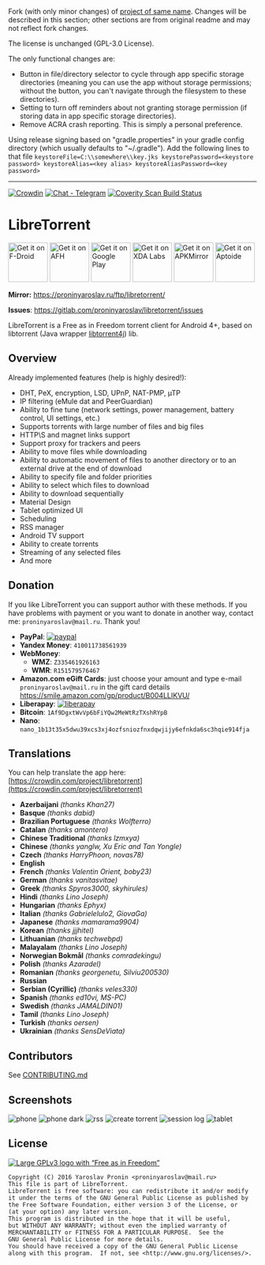 Fork (with only minor changes) of [project of same name](https://github.com/proninyaroslav/libretorrent). Changes will be described in this section; other sections are from original readme and may not reflect fork changes.

The license is unchanged (GPL-3.0 License).

The only functional changes are:
- Button in file/directory selector to cycle through app specific storage directories (meaning you can use the app without storage permissions; without the button, you can't navigate through the filesystem to these directories).
- Setting to turn off reminders about not granting storage permission (if storing data in app specific storage directories).
- Remove ACRA crash reporting. This is simply a personal preference. 

Using release signing based on "gradle.properties" in your gradle config directory (which usually defaults to "~/.gradle").
Add the following lines to that file `
keystoreFile=C:\\somewhere\\key.jks
keystorePassword=<keystore password>
keystoreAlias=<key alias>
keystoreAliasPassword=<key password>
`

---

[![Crowdin](https://d322cqt584bo4o.cloudfront.net/libretorrent/localized.svg)](https://crowdin.com/project/libretorrent)
[![Chat - Telegram](https://img.shields.io/badge/chat-Telegram-blue.svg)](https://t.me/LibreTorrent)
[<img alt="Coverity Scan Build Status" src="https://scan.coverity.com/projects/14421/badge.svg">](https://scan.coverity.com/projects/proninyaroslav-libretorrent)

LibreTorrent
=====================
[<img alt="Get it on F-Droid" height="80" src="https://tachibanagenerallaboratories.github.io/images/badges/F-Droid/get-it-on.png">](https://f-droid.org/app/org.proninyaroslav.libretorrent)
[<img alt="Get it on AFH" height="80" src="https://tachibanagenerallaboratories.github.io/images/badges/Android%20File%20Host/android-file-host-badge.png">](https://www.androidfilehost.com/?w=files&flid=246723)
[<img alt="Get it on Google Play" height="80" src="https://play.google.com/intl/en_us/badges/images/generic/en_badge_web_generic.png">](https://play.google.com/store/apps/details?id=org.proninyaroslav.libretorrent)
[<img alt="Get it on XDA Labs" height="80" src="https://tachibanagenerallaboratories.github.io/images/badges/XDA%20Labs/xda-labs-badge.png">](https://labs.xda-developers.com/store/app/org.proninyaroslav.libretorrent)
[<img alt="Get it on APKMirror" height="80" src="https://raw.githubusercontent.com/proninyaroslav/TachibanaGeneralLaboratories.github.io/master/images/badges/APKMirror/get-it-on-apkmirror.png">](https://www.apkmirror.com/apk/proninyaroslav/libretorrent)
[<img alt="Get it on Aptoide" height="80" src="https://raw.githubusercontent.com/proninyaroslav/TachibanaGeneralLaboratories.github.io/master/images/badges/Aptoide/get-it-on-aptoide.png">](https://libretorrent.en.aptoide.com/app)

**Mirror:** https://proninyaroslav.ru/ftp/libretorrent/

**Issues**: https://gitlab.com/proninyaroslav/libretorrent/issues

LibreTorrent is a Free as in Freedom torrent client for Android 4+, based on libtorrent (Java wrapper [libtorrent4j](https://github.com/aldenml/libtorrent4j)) lib.

Overview
---

Already implemented features (help is highly desired!):

 - DHT, PeX, encryption, LSD, UPnP, NAT-PMP, µTP
 - IP filtering (eMule dat and PeerGuardian)
 - Ability to fine tune (network settings, power management, battery control, UI settings, etc.)
 - Supports torrents with large number of files and big files
 - HTTP\S and magnet links support
 - Support proxy for trackers and peers
 - Ability to move files while downloading
 - Ability to automatic movement of files to another directory or to an external drive at the end of download
 - Ability to specify file and folder priorities
 - Ability to select which files to download
 - Ability to download sequentially
 - Material Design
 - Tablet optimized UI
 - Scheduling
 - RSS manager
 - Android TV support
 - Ability to create torrents
 - Streaming of any selected files
 - And more

Donation
---

If you like LibreTorrent you can support author with these methods. If you have problems with payment or you want to donate in another way, contact me: `proninyaroslav@mail.ru`. Thank you!

 - **PayPal**: [![paypal](https://www.paypalobjects.com/en_US/i/btn/btn_donateCC_LG.gif)](https://www.paypal.com/cgi-bin/webscr?cmd=_s-xclick&hosted_button_id=GWWYZSCKPAB2Q)
 - **Yandex Money**: `410011738561939`
 - **WebMoney**: 
     - **WMZ**: `Z335461926163`
     - **WMR**: `R151579576467`
 - **Amazon.com eGift Cards**: just choose your amount and type e-mail `proninyaroslav@mail.ru`
in the gift card details https://smile.amazon.com/gp/product/B004LLIKVU/
 - **Liberapay**: [![liberapay](https://liberapay.com/assets/widgets/donate.svg)](https://liberapay.com/proninyaroslav/donate)
 - **Bitcoin**: `1Af9DgxtWvVp6bFiYQw2MeWtRzTXshRYpB`
 - **Nano**: `nano_1b13t35x5dwu39xcs3xj4ozfsniozfnxdqwjijy6efnkda6sc3hqie914fja`

Translations
---

You can help translate the app here: [https://crowdin.com/project/libretorrent](https://crowdin.com/project/libretorrent)

 - **Azerbaijani** *(thanks Khan27)*
 - **Basque** *(thanks dabid)*
 - **Brazilian Portuguese** *(thanks Wolfterro)*
 - **Catalan** *(thanks amontero)*
 - **Chinese Traditional** *(thanks lzmxya)*
 - **Chinese** *(thanks yanglw, Xu Eric and Tan Yongle)*
 - **Czech** *(thanks HarryPhoon, novas78)*
 - **English**
 - **French** *(thanks Valentin Orient, boby23)*
 - **German** *(thanks vanitasvitae)*
 - **Greek** *(thanks Spyros3000, skyhirules)*
 - **Hindi** *(thanks Lino Joseph)*
 - **Hungarian** *(thanks Ephyx)*
 - **Italian** *(thanks Gabrielelulo2, GiovaGa)*
 - **Japanese** *(thanks mamarama9904)*
 - **Korean** *(thanks jjjhitel)*
 - **Lithuanian** *(thanks techwebpd)*
 - **Malayalam** *(thanks Lino Joseph)*
 - **Norwegian Bokmål** *(thanks comradekingu)*
 - **Polish** *(thanks Azaradel)*
 - **Romanian** *(thanks georgenetu, Silviu200530)*
 - **Russian**
 - **Serbian (Cyrillic)** *(thanks veles330)*
 - **Spanish** *(thanks ed10vi, MS-PC)*
 - **Swedish** *(thanks JAMALDIN01)*
 - **Tamil** *(thanks Lino Joseph)*
 - **Turkish** *(thanks oersen)*
 - **Ukrainian** *(thanks SensDeViata)*

Contributors
---

See [CONTRIBUTING.md](CONTRIBUTING.md)

Screenshots
---

![phone](/art/screenshots/phone.png) ![phone dark](/art/screenshots/phone_dark.png) ![rss](/art/screenshots/rss.png) ![create torrent](/art/screenshots/create_torrent.png) ![session log](/art/screenshots/session_log.png) ![tablet](/art/screenshots/tablet.png)

License
---
[![Large GPLv3 logo with “Free as in Freedom”](https://www.gnu.org/graphics/gplv3-with-text-136x68.png)](http://www.gnu.org/licenses/gpl-3.0.en.html)

    Copyright (C) 2016 Yaroslav Pronin <proninyaroslav@mail.ru>
    This file is part of LibreTorrent.
    LibreTorrent is free software: you can redistribute it and/or modify
    it under the terms of the GNU General Public License as published by
    the Free Software Foundation, either version 3 of the License, or
    (at your option) any later version.
    This program is distributed in the hope that it will be useful,
    but WITHOUT ANY WARRANTY; without even the implied warranty of
    MERCHANTABILITY or FITNESS FOR A PARTICULAR PURPOSE.  See the
    GNU General Public License for more details.
    You should have received a copy of the GNU General Public License
    along with this program.  If not, see <http://www.gnu.org/licenses/>.
